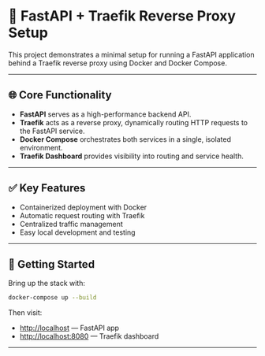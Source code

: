 
# 🚀 FastAPI + Traefik Reverse Proxy Setup

This project demonstrates a minimal setup for running a FastAPI application behind a Traefik reverse proxy using Docker and Docker Compose.

---

## 🌐 Core Functionality

* **FastAPI** serves as a high-performance backend API.
* **Traefik** acts as a reverse proxy, dynamically routing HTTP requests to the FastAPI service.
* **Docker Compose** orchestrates both services in a single, isolated environment.
* **Traefik Dashboard** provides visibility into routing and service health.

---

## ✅ Key Features

* Containerized deployment with Docker
* Automatic request routing with Traefik
* Centralized traffic management
* Easy local development and testing

---

## 🚀 Getting Started

Bring up the stack with:

```bash
docker-compose up --build
```

Then visit:

* [http://localhost](http://localhost) — FastAPI app
* [http://localhost:8080](http://localhost:8080) — Traefik dashboard

---

